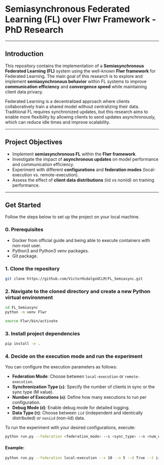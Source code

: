 # Semiasynchronous Federated Learning (FL) over Flwr Framework - PhD Research

---

## Introduction

This repository contains the implementation of a **Semiasynchronous Federated Learning (FL)** system using the well-known **Flwr framework** for Federated Learning. The main goal of this research is to explore and implement **semiasynchronous behavior** within FL systems to improve **communication efficiency** and **convergence speed** while maintaining client data privacy.

Federated Learning is a decentralized approach where clients collaboratively train a shared model without centralizing their data. Traditional FL requires synchronized updates, but this research aims to enable more flexibility by allowing clients to send updates asynchronously, which can reduce idle times and improve scalability.

---

## Project Objectives
- Implement **semiasynchronous FL** within the **Flwr framework**.
- Investigate the impact of **asynchronous updates** on model performance and communication efficiency.
- Experiment with different **configurations** and **federation modes** (local-execution vs. remote-execution).
- Assess the effect of **client data distributions** (iid vs noniid) on training performance.

---

## Get Started

Follow the steps below to set up the project on your local machine.

### 0. Prerequisites
- Docker from official guide and being able to execute containers with non-root user.
- Python3 and Python3 venv packages.
- Git package.

### 1. Clone the repository
```bash
git clone https://github.com/VictorHidalgoUCLM/FL_Semiasync.git
```

### 2. Navigate to the cloned directory and create a new Python virtual environment
```bash
cd FL_Semiasync
python -m venv Flwr

source Flwr/bin/activate
```

### 3. Install project dependencies
```bash
pip install -e .
```

### 4. Decide on the execution mode and run the experiment

You can configure the execution parameters as follows:

- **Federation Mode**: Choose between `local-execution` or `remote-execution`.
- **Synchronization Type (`s`)**: Specify the number of clients in sync or the sync type (M value).
- **Number of Executions (`n`)**: Define how many executions to run per configuration.
- **Debug Mode (`d`)**: Enable debug mode for detailed logging.
- **Data Type (`t`)**: Choose between `iid` (independent and identically distributed) or `noniid` (non-iid) data.

To run the experiment with your desired configurations, execute:

```bash
python run.py --federation <federation_mode> --s <sync_type> --n <num_executions> --d <debug_mode> --t <data_type>
```

#### Example:
```bash
python run.py --federation local-execution --s 10 --n 5 --d True --t iid
```
